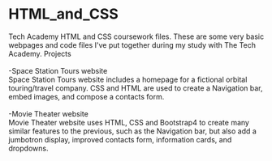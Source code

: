 # HTML_and_CSS
 Tech Academy HTML and CSS coursework files.
 These are some very basic webpages and code files I've put together during my study with The Tech Academy.
 Projects
<br><br>
 -Space Station Tours website
<br>
 Space Station Tours website includes a homepage for a fictional orbital touring/travel company. CSS and HTML are used to create a Navigation bar, embed images, and compose a contacts form.
<br><br>
 -Movie Theater website
<br>
 Movie Theater website uses HTML, CSS and Bootstrap4 to create many similar features to the previous, such as the Navigation bar, but also add a jumbotron display, improved contacts form, information cards, and dropdowns.

